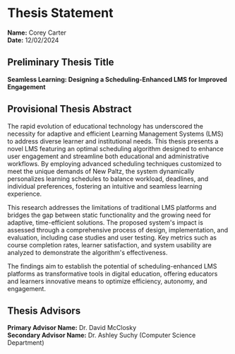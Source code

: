 # Thesis Statement

**Name:** Corey Carter  
**Date:** 12/02/2024  

## Preliminary Thesis Title
**Seamless Learning: Designing a Scheduling-Enhanced LMS for Improved Engagement**

## Provisional Thesis Abstract
The rapid evolution of educational technology has underscored the necessity for adaptive and efficient Learning Management Systems (LMS) to address diverse learner and institutional needs. This thesis presents a novel LMS featuring an optimal scheduling algorithm designed to enhance user engagement and streamline both educational and administrative workflows. By employing advanced scheduling techniques customized to meet the unique demands of New Paltz, the system dynamically personalizes learning schedules to balance workload, deadlines, and individual preferences, fostering an intuitive and seamless learning experience.

This research addresses the limitations of traditional LMS platforms and bridges the gap between static functionality and the growing need for adaptive, time-efficient solutions. The proposed system's impact is assessed through a comprehensive process of design, implementation, and evaluation, including case studies and user testing. Key metrics such as course completion rates, learner satisfaction, and system usability are analyzed to demonstrate the algorithm's effectiveness.

The findings aim to establish the potential of scheduling-enhanced LMS platforms as transformative tools in digital education, offering educators and learners innovative means to optimize efficiency, autonomy, and engagement.

## Thesis Advisors
**Primary Advisor Name:** Dr. David McClosky  
**Secondary Advisor Name:** Dr. Ashley Suchy (Computer Science Department)
